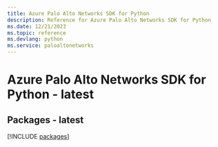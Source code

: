 ```yaml
---
title: Azure Palo Alto Networks SDK for Python
description: Reference for Azure Palo Alto Networks SDK for Python
ms.date: 12/21/2023
ms.topic: reference
ms.devlang: python
ms.service: paloaltonetworks
---
```

# Azure Palo Alto Networks SDK for Python - latest
## Packages - latest
[!INCLUDE [packages](palo-alto-networks-index.md)]